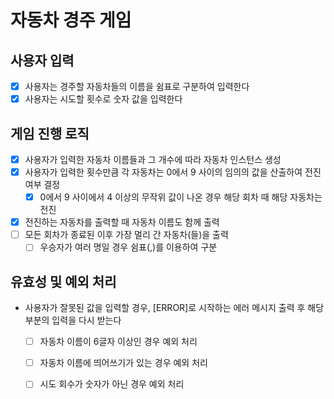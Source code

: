 # 자동차 경주 게임

## 사용자 입력

- [x] 사용자는 경주할 자동차들의 이름을 쉼표로 구분하여 입력한다
- [x] 사용자는 시도할 횟수로 숫자 값을 입력한다

## 게임 진행 로직

- [x] 사용자가 입력한 자동차 이름들과 그 개수에 따라 자동차 인스턴스 생성
- [x] 사용자가 입력한 횟수만큼 각 자동차는 0에서 9 사이의 임의의 값을 산출하여 전진 여부 결정
  - [x] 0에서 9 사이에서 4 이상의 무작위 값이 나온 경우 해당 회차 때 해당 자동차는 전진
- [x] 전진하는 자동차를 출력할 때 자동차 이름도 함께 출력
- [ ] 모든 회차가 종료된 이후 가장 멀리 간 자동차(들)을 출력
  - [ ] 우승자가 여러 명일 경우 쉼표(,)를 이용하여 구분

## 유효성 및 예외 처리
- 사용자가 잘못된 값을 입력할 경우, [ERROR]로 시작하는 에러 메시지 출력 후 해당 부분의 입력을 다시 받는다
  - [ ] 자동차 이름이 6글자 이상인 경우 예외 처리 
  - [ ] 자동차 이름에 띄어쓰기가 있는 경우 예외 처리
  - [ ] 시도 회수가 숫자가 아닌 경우 예외 처리
  